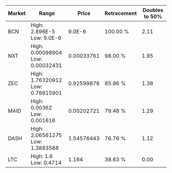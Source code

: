 | Market | Range | Price| Retracement | Doubles to 50% |
| --- | --- | --- | --- | --- |
| BCN | High: 2.896E-5<br />Low: 9.0E-6 | 9.0E-6 | 100.00 % | 2.11 |
| NXT | High: 0.00098904<br />Low: 0.00032431 | 0.00033761 | 98.00 % | 1.95 |
| ZEC | High: 1.76320912<br />Low: 0.78815901 | 0.92599876 | 85.86 % | 1.38 |
| MAID | High: 0.00362<br />Low: 0.001616 | 0.00202721 | 79.48 % | 1.29 |
| DASH | High: 2.06561275<br />Low: 1.3883588 | 1.54576443 | 76.76 % | 1.12 |
| LTC | High: 1.6<br />Low: 0.4714 | 1.164 | 38.63 % | 0.00 |
